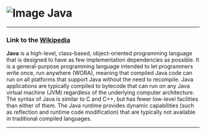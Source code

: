 # ![Image](https://www.tiobe.com/wp-content/themes/tiobe/tiobe-index/images/Java.png) Java
___
### Link to the [Wikipedia](https://en.wikipedia.org/wiki/Java_(programming_language))
**Java** is a high-level, class-based, object-oriented programming language that is designed to have 
as few implementation dependencies as possible. It is a general-purpose programming language intended to 
let programmers write once, run anywhere (WORA), meaning that compiled Java code can run on all platforms 
that support Java without the need to recompile. Java applications are typically compiled to bytecode 
that can run on any Java virtual machine (JVM) regardless of the underlying computer architecture. The syntax of 
Java is similar to C and C++, but has fewer low-level facilities than either of them. The Java runtime provides 
dynamic capabilities (such as reflection and runtime code modification) that are typically not available in
traditional compiled languages.
___